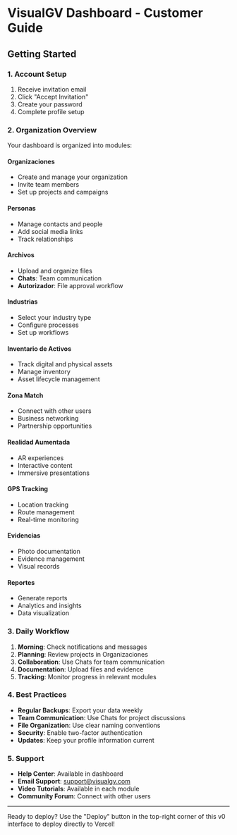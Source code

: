 # VisualGV Dashboard - Customer Guide

## Getting Started

### 1. Account Setup
1. Receive invitation email
2. Click "Accept Invitation"
3. Create your password
4. Complete profile setup

### 2. Organization Overview
Your dashboard is organized into modules:

#### **Organizaciones**
- Create and manage your organization
- Invite team members
- Set up projects and campaigns

#### **Personas**
- Manage contacts and people
- Add social media links
- Track relationships

#### **Archivos**
- Upload and organize files
- **Chats**: Team communication
- **Autorizador**: File approval workflow

#### **Industrias**
- Select your industry type
- Configure processes
- Set up workflows

#### **Inventario de Activos**
- Track digital and physical assets
- Manage inventory
- Asset lifecycle management

#### **Zona Match**
- Connect with other users
- Business networking
- Partnership opportunities

#### **Realidad Aumentada**
- AR experiences
- Interactive content
- Immersive presentations

#### **GPS Tracking**
- Location tracking
- Route management
- Real-time monitoring

#### **Evidencias**
- Photo documentation
- Evidence management
- Visual records

#### **Reportes**
- Generate reports
- Analytics and insights
- Data visualization

### 3. Daily Workflow
1. **Morning**: Check notifications and messages
2. **Planning**: Review projects in Organizaciones
3. **Collaboration**: Use Chats for team communication
4. **Documentation**: Upload files and evidence
5. **Tracking**: Monitor progress in relevant modules

### 4. Best Practices
- **Regular Backups**: Export your data weekly
- **Team Communication**: Use Chats for project discussions
- **File Organization**: Use clear naming conventions
- **Security**: Enable two-factor authentication
- **Updates**: Keep your profile information current

### 5. Support
- **Help Center**: Available in dashboard
- **Email Support**: support@visualgv.com
- **Video Tutorials**: Available in each module
- **Community Forum**: Connect with other users

---

Ready to deploy? Use the "Deploy" button in the top-right corner of this v0 interface to deploy directly to Vercel!
